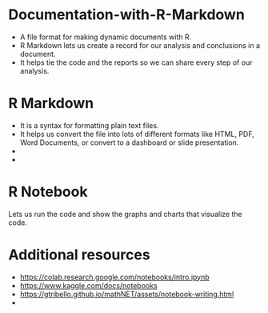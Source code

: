 # Documentation-with-R-Markdown

* A file format for making dynamic documents with R.
* R Markdown lets us create a record for our analysis and conclusions in a document.
* It helps tie the code and the reports so we can share every step of our analysis.

# R Markdown 

* It is a syntax for formatting plain text files.
* It helps us convert the file into lots of different formats like HTML, PDF, Word Documents, or convert to a dashboard or slide presentation.
* 
* 


# R Notebook 

Lets us run the code and show the graphs and charts that visualize the code.

# Additional resources

* https://colab.research.google.com/notebooks/intro.ipynb
* https://www.kaggle.com/docs/notebooks
* https://gtribello.github.io/mathNET/assets/notebook-writing.html
* 



